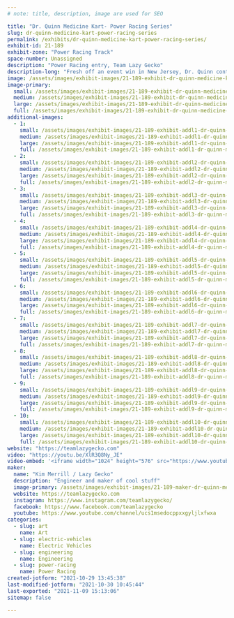 ```yaml
---
# note: title, description, image are used for SEO

title: "Dr. Quinn Medicine Kart- Power Racing Series"
slug: dr-quinn-medicine-kart-power-racing-series
permalink: /exhibits/dr-quinn-medicine-kart-power-racing-series/
exhibit-id: 21-189
exhibit-zone: "Power Racing Track"
space-number: Unassigned
description: "Power Racing entry, Team Lazy Gecko"
description-long: "Fresh off an event win in New Jersey, Dr. Quinn continues her campaign for the season championship. In its second season of competing in the Power Racing Series, Dr. Quinn is a 48v electric pony. Member of Team Lazy Gecko."
image: /assets/images/exhibit-images/21-189-exhibit-dr-quinn-medicine-kart-power-racing-series-43-2019-07-28-12-41-01-2-6706-large.jpg
image-primary: 
  small: /assets/images/exhibit-images/21-189-exhibit-dr-quinn-medicine-kart-power-racing-series-43-2019-07-28-12-41-01-2-6706-small.jpg
  medium: /assets/images/exhibit-images/21-189-exhibit-dr-quinn-medicine-kart-power-racing-series-43-2019-07-28-12-41-01-2-6706-medium.jpg
  large: /assets/images/exhibit-images/21-189-exhibit-dr-quinn-medicine-kart-power-racing-series-43-2019-07-28-12-41-01-2-6706-large.jpg
  full: /assets/images/exhibit-images/21-189-exhibit-dr-quinn-medicine-kart-power-racing-series-43-2019-07-28-12-41-01-2-6706-full.jpg
additional-images: 
  - 1:
    small: /assets/images/exhibit-images/21-189-exhibit-addl1-dr-quinn-medicine-kart-power-racing-series-2019-07-27-16-11-24-small.jpg
    medium: /assets/images/exhibit-images/21-189-exhibit-addl1-dr-quinn-medicine-kart-power-racing-series-2019-07-27-16-11-24-medium.jpg
    large: /assets/images/exhibit-images/21-189-exhibit-addl1-dr-quinn-medicine-kart-power-racing-series-2019-07-27-16-11-24-large.jpg
    full: /assets/images/exhibit-images/21-189-exhibit-addl1-dr-quinn-medicine-kart-power-racing-series-2019-07-27-16-11-24-full.jpg
  - 2:
    small: /assets/images/exhibit-images/21-189-exhibit-addl2-dr-quinn-medicine-kart-power-racing-series-2019-12-04-19-58-40-small.jpg
    medium: /assets/images/exhibit-images/21-189-exhibit-addl2-dr-quinn-medicine-kart-power-racing-series-2019-12-04-19-58-40-medium.jpg
    large: /assets/images/exhibit-images/21-189-exhibit-addl2-dr-quinn-medicine-kart-power-racing-series-2019-12-04-19-58-40-large.jpg
    full: /assets/images/exhibit-images/21-189-exhibit-addl2-dr-quinn-medicine-kart-power-racing-series-2019-12-04-19-58-40-full.jpg
  - 3:
    small: /assets/images/exhibit-images/21-189-exhibit-addl3-dr-quinn-medicine-kart-power-racing-series-51628835892-87d6927086-o-small.jpg
    medium: /assets/images/exhibit-images/21-189-exhibit-addl3-dr-quinn-medicine-kart-power-racing-series-51628835892-87d6927086-o-medium.jpg
    large: /assets/images/exhibit-images/21-189-exhibit-addl3-dr-quinn-medicine-kart-power-racing-series-51628835892-87d6927086-o-large.jpg
    full: /assets/images/exhibit-images/21-189-exhibit-addl3-dr-quinn-medicine-kart-power-racing-series-51628835892-87d6927086-o-full.jpg
  - 4:
    small: /assets/images/exhibit-images/21-189-exhibit-addl4-dr-quinn-medicine-kart-power-racing-series-51629850933-24633b5c3c-o-small.jpg
    medium: /assets/images/exhibit-images/21-189-exhibit-addl4-dr-quinn-medicine-kart-power-racing-series-51629850933-24633b5c3c-o-medium.jpg
    large: /assets/images/exhibit-images/21-189-exhibit-addl4-dr-quinn-medicine-kart-power-racing-series-51629850933-24633b5c3c-o-large.jpg
    full: /assets/images/exhibit-images/21-189-exhibit-addl4-dr-quinn-medicine-kart-power-racing-series-51629850933-24633b5c3c-o-full.jpg
  - 5:
    small: /assets/images/exhibit-images/21-189-exhibit-addl5-dr-quinn-medicine-kart-power-racing-series-51629889026-44eb9b0f3e-o-small.jpg
    medium: /assets/images/exhibit-images/21-189-exhibit-addl5-dr-quinn-medicine-kart-power-racing-series-51629889026-44eb9b0f3e-o-medium.jpg
    large: /assets/images/exhibit-images/21-189-exhibit-addl5-dr-quinn-medicine-kart-power-racing-series-51629889026-44eb9b0f3e-o-large.jpg
    full: /assets/images/exhibit-images/21-189-exhibit-addl5-dr-quinn-medicine-kart-power-racing-series-51629889026-44eb9b0f3e-o-full.jpg
  - 6:
    small: /assets/images/exhibit-images/21-189-exhibit-addl6-dr-quinn-medicine-kart-power-racing-series-51630512134-4ce5d4af2f-o-small.jpg
    medium: /assets/images/exhibit-images/21-189-exhibit-addl6-dr-quinn-medicine-kart-power-racing-series-51630512134-4ce5d4af2f-o-medium.jpg
    large: /assets/images/exhibit-images/21-189-exhibit-addl6-dr-quinn-medicine-kart-power-racing-series-51630512134-4ce5d4af2f-o-large.jpg
    full: /assets/images/exhibit-images/21-189-exhibit-addl6-dr-quinn-medicine-kart-power-racing-series-51630512134-4ce5d4af2f-o-full.jpg
  - 7:
    small: /assets/images/exhibit-images/21-189-exhibit-addl7-dr-quinn-medicine-kart-power-racing-series-51630526644-f05c92bc2c-o-small.jpg
    medium: /assets/images/exhibit-images/21-189-exhibit-addl7-dr-quinn-medicine-kart-power-racing-series-51630526644-f05c92bc2c-o-medium.jpg
    large: /assets/images/exhibit-images/21-189-exhibit-addl7-dr-quinn-medicine-kart-power-racing-series-51630526644-f05c92bc2c-o-large.jpg
    full: /assets/images/exhibit-images/21-189-exhibit-addl7-dr-quinn-medicine-kart-power-racing-series-51630526644-f05c92bc2c-o-full.jpg
  - 8:
    small: /assets/images/exhibit-images/21-189-exhibit-addl8-dr-quinn-medicine-kart-power-racing-series-img-0523-small.JPG
    medium: /assets/images/exhibit-images/21-189-exhibit-addl8-dr-quinn-medicine-kart-power-racing-series-img-0523-medium.JPG
    large: /assets/images/exhibit-images/21-189-exhibit-addl8-dr-quinn-medicine-kart-power-racing-series-img-0523-large.JPG
    full: /assets/images/exhibit-images/21-189-exhibit-addl8-dr-quinn-medicine-kart-power-racing-series-img-0523-full.JPG
  - 9:
    small: /assets/images/exhibit-images/21-189-exhibit-addl9-dr-quinn-medicine-kart-power-racing-series-img-20210925-212618-978-small.jpg
    medium: /assets/images/exhibit-images/21-189-exhibit-addl9-dr-quinn-medicine-kart-power-racing-series-img-20210925-212618-978-medium.jpg
    large: /assets/images/exhibit-images/21-189-exhibit-addl9-dr-quinn-medicine-kart-power-racing-series-img-20210925-212618-978-large.jpg
    full: /assets/images/exhibit-images/21-189-exhibit-addl9-dr-quinn-medicine-kart-power-racing-series-img-20210925-212618-978-full.jpg
  - 10:
    small: /assets/images/exhibit-images/21-189-exhibit-addl10-dr-quinn-medicine-kart-power-racing-series-maker-faire-orlando-2019-power-racing-roberto-gonzalez-49087259433-o-small.jpg
    medium: /assets/images/exhibit-images/21-189-exhibit-addl10-dr-quinn-medicine-kart-power-racing-series-maker-faire-orlando-2019-power-racing-roberto-gonzalez-49087259433-o-medium.jpg
    large: /assets/images/exhibit-images/21-189-exhibit-addl10-dr-quinn-medicine-kart-power-racing-series-maker-faire-orlando-2019-power-racing-roberto-gonzalez-49087259433-o-large.jpg
    full: /assets/images/exhibit-images/21-189-exhibit-addl10-dr-quinn-medicine-kart-power-racing-series-maker-faire-orlando-2019-power-racing-roberto-gonzalez-49087259433-o-full.jpg
website: "https://teamlazygecko.com"
video: "https://youtu.be/XlR3Q8Ny_JE"
video-embed: '<iframe width="1024" height="576" src="https://www.youtube.com/embed/XlR3Q8Ny_JE?feature=oembed" frameborder="0" allow="accelerometer; autoplay; clipboard-write; encrypted-media; gyroscope; picture-in-picture" allowfullscreen></iframe>'
maker: 
  name: "Kim Merrill / Lazy Gecko"
  description: "Engineer and maker of cool stuff"
  image-primary: /assets/images/exhibit-images/21-189-maker-dr-quinn-medicine-kart-power-racing-series-2019-07-28-12-41-01-2-medium.jpg
  website: https://teamlazygecko.com
  instagram: https://www.instagram.com/teamlazygecko/
  facebook: https://www.facebook.com/teamlazygecko
  youtube: https://www.youtube.com/channel/ucs1msedocppxxgyljlxfwxa
categories: 
  - slug: art
    name: Art
  - slug: electric-vehicles
    name: Electric Vehicles
  - slug: engineering
    name: Engineering
  - slug: power-racing
    name: Power Racing
created-jotform: "2021-10-29 13:45:38"
last-modified-jotform: "2021-10-30 10:45:44"
last-exported: "2021-11-09 15:13:06"
sitemap: false

---
```

